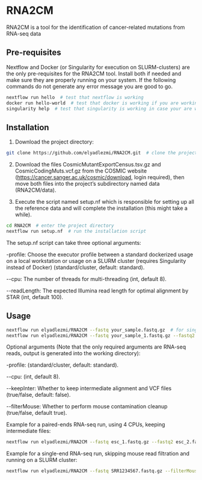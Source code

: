 # RNA2CM

RNA2CM is a tool for the identification of cancer-related mutations from RNA-seq data

## Pre-requisites 

Nextflow and Docker (or Singularity for execution on SLURM-clusters) are the only pre-requisites for the RNA2CM tool. Install both if needed and make sure they are properly running on your system. If the following commands do not generate any error message you are good to go.
```bash
nextflow run hello  # test that nextflow is working
docker run hello-world  # test that docker is working if you are working on a local workstation
singularity help  # test that singularity is working in case your are working on a SLURM cluster
```

## Installation

1. Download the project directory:
```bash
git clone https://github.com/elyadlezmi/RNA2CM.git  # clone the project using git
```

2. Download the files CosmicMutantExportCensus.tsv.gz and CosmicCodingMuts.vcf.gz from the COSMIC website (https://cancer.sanger.ac.uk/cosmic/download, login required), then move both files into the project’s subdirectory named data (RNA2CM/data).

3. Execute the script named setup.nf which is responsible for setting up all the reference data and will complete the installation (this might take a while).
```bash
cd RNA2CM  # enter the project directory
nextflow run setup.nf  # run the installation script
```
The setup.nf script can take three optional arguments:

-profile: Choose the executor profile between a standard dockerized usage on a local workstation or usage on a SLURM cluster (requires Singularity instead of Docker) (standard/cluster, default: standard).

--cpu: The number of threads for multi-threading (int, default 8).

--readLength: The expected Illumina read length for optimal alignment by STAR (int, default 100).

## Usage

```bash
nextflow run elyadlezmi/RNA2CM --fastq your_sample.fastq.gz  # for single-end reads
nextflow run elyadlezmi/RNA2CM --fastq your_sample_1.fastq.gz --fastq2 your_sample_2.fastq.gz  # for paired-ends reads
```
Optional arguments (Note that the only required arguments are RNA-seq reads, output is generated into the working directory):

-profile: (standard/cluster, default: standard).

--cpu: (int, default 8).

--keepInter: Whether to keep intermediate alignment and VCF files (true/false, default: false). 

--filterMouse: Whether to perform mouse contamination cleanup (true/false, default true).

Example for a paired-ends RNA-seq run, using 4 CPUs, keeping intermediate files:
```bash
nextflow run elyadlezmi/RNA2CM --fastq esc_1.fastq.gz --fastq2 esc_2.fastq.gz --cpu 4 --keepInter true 
```

Example for a single-end RNA-seq run, skipping mouse read filtration and running on a SLURM cluster:
```bash
nextflow run elyadlezmi/RNA2CM --fastq SRR1234567.fastq.gz --filterMouse false -profile cluster
```
